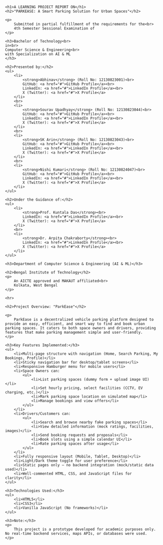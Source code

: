 <!DOCTYPE html>
<html lang="en">
<head>
    <meta charset="UTF-8">
    <title>ParkEase Project Readme</title>
</head>
<body>

    <h1>A LEARNING PROJECT REPORT ON</h1>
    <h2>"PARKEASE: A Smart Parking Solution for Urban Spaces"</h2>
    
    <p>
        Submitted in partial fulfillment of the requirements for the<br>
        4th Semester Sessional Examination of
    </p>
    
    <h3>Bachelor of Technology<br>
    in<br>
    Computer Science & Engineering<br>
    with Specialization on AI & ML
    </h3>

    <h2>Presented by:</h2>
    <ul>
        <li>
            <strong>Abhinav</strong> (Roll No: 12130823001)<br>
            GitHub: <a href="#">GitHub Profile</a><br>
            LinkedIn: <a href="#">LinkedIn Profile</a><br>
            X (Twitter): <a href="#">X Profile</a>
        </li>
        <br>
        <li>
            <strong>Sourav Upadhyay</strong> (Roll No: 12130823044)<br>
            GitHub: <a href="#">GitHub Profile</a><br>
            LinkedIn: <a href="#">LinkedIn Profile</a><br>
            X (Twitter): <a href="#">X Profile</a>
        </li>
        <br>
        <li>
            <strong>SK Arin</strong> (Roll No: 12130823043)<br>
            GitHub: <a href="#">GitHub Profile</a><br>
            LinkedIn: <a href="#">LinkedIn Profile</a><br>
            X (Twitter): <a href="#">X Profile</a>
        </li>
        <br>
        <li>
            <strong>Nishi Kumari</strong> (Roll No: 12130824047)<br>
            GitHub: <a href="#">GitHub Profile</a><br>
            LinkedIn: <a href="#">LinkedIn Profile</a><br>
            X (Twitter): <a href="#">X Profile</a>
        </li>
    </ul>

    <h2>Under the Guidance of:</h2>
    <ul>
        <li>
            <strong>Prof. Kuntala Das</strong><br>
            LinkedIn: <a href="#">LinkedIn Profile</a><br>
            X (Twitter): <a href="#">X Profile</a>
        </li>
        <br>
        <li>
            <strong>Dr. Arpita Chakraborty</strong><br>
            LinkedIn: <a href="#">LinkedIn Profile</a><br>
            X (Twitter): <a href="#">X Profile</a>
        </li>
    </ul>

    <h3>Department of Computer Science & Engineering (AI & ML)</h3>

    <h2>Bengal Institute of Technology</h2>
    <p>
        An AICTE approved and MAKAUT affiliated<br>
        Kolkata, West Bengal
    </p>

    <hr>

    <h2>Project Overview: "ParkEase"</h2>

    <p>
        ParkEase is a decentralized vehicle parking platform designed to provide an easy, efficient, and smart way to find and book urban parking spaces. It caters to both space owners and drivers, providing features that make parking management simple and user-friendly.
    </p>

    <h3>Key Features Implemented:</h3>
    <ul>
        <li>Multi-page structure with navigation (Home, Search Parking, My Bookings, Profile)</li>
        <li>Sticky navigation bar for desktop/tablet screens</li>
        <li>Responsive Hamburger menu for mobile users</li>
        <li>Space Owners can:
            <ul>
                <li>List parking spaces (dummy form + upload image UI)</li>
                <li>Set hourly pricing, select facilities (CCTV, EV charging, etc.)</li>
                <li>Mark parking space location on simulated map</li>
                <li>Manage bookings and view offers</li>
            </ul>
        </li>
        <li>Drivers/Customers can:
            <ul>
                <li>Search and browse nearby fake parking spaces</li>
                <li>View detailed information (mock ratings, facilities, images)</li>
                <li>Send booking requests and proposals</li>
                <li>Book slots using a simple calendar UI</li>
                <li>Rate parking spaces after usage</li>
            </ul>
        </li>
        <li>Fully responsive layout (Mobile, Tablet, Desktop)</li>
        <li>Light/Dark theme toggle for user preference</li>
        <li>Static pages only — no backend integration (mock/static data used)</li>
        <li>Well-commented HTML, CSS, and JavaScript files for clarity</li>
    </ul>

    <h3>Technologies Used:</h3>
    <ul>
        <li>HTML5</li>
        <li>CSS3</li>
        <li>Vanilla JavaScript (No frameworks)</li>
    </ul>

    <h3>Note:</h3>
    <p>
        This project is a prototype developed for academic purposes only. No real-time backend services, maps APIs, or databases were used.
    </p>

</body>
</html>
